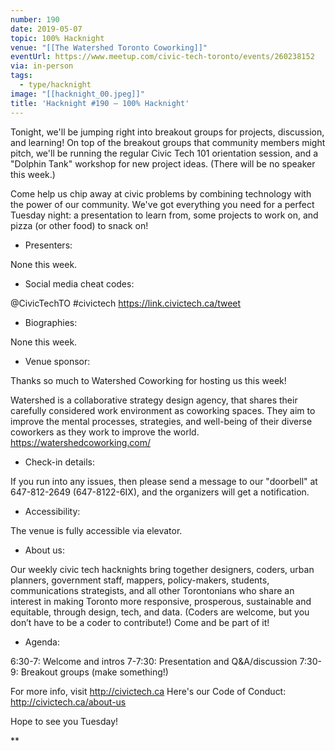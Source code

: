 ```yaml
---
number: 190
date: 2019-05-07
topic: 100% Hacknight
venue: "[[The Watershed Toronto Coworking]]"
eventUrl: https://www.meetup.com/civic-tech-toronto/events/260238152
via: in-person
tags:
  - type/hacknight
image: "[[hacknight_00.jpeg]]"
title: 'Hacknight #190 – 100% Hacknight'
---
```


Tonight, we'll be jumping right into breakout groups for projects, discussion, and learning! On top of the breakout groups that community members might pitch, we'll be running the regular Civic Tech 101 orientation session, and a "Dolphin Tank" workshop for new project ideas. (There will be no speaker this week.)

Come help us chip away at civic problems by combining technology with the power of our community. We've got everything you need for a perfect Tuesday night: a presentation to learn from, some projects to work on, and pizza (or other food) to snack on!

+ Presenters:

None this week.

+ Social media cheat codes:

@CivicTechTO \#civictech
https://link.civictech.ca/tweet

+ Biographies:

None this week.

+ Venue sponsor:

Thanks so much to Watershed Coworking for hosting us this week!

Watershed is a collaborative strategy design agency, that shares their carefully considered work environment as coworking spaces. They aim to improve the mental processes, strategies, and well-being of their diverse coworkers as they work to improve the world. https://watershedcoworking.com/

+ Check-in details:

If you run into any issues, then please send a message to our "doorbell" at 647-812-2649 (647-8122-6IX), and the organizers will get a notification.

+ Accessibility:

The venue is fully accessible via elevator.

+ About us:

Our weekly civic tech hacknights bring together designers, coders, urban planners, government staff, mappers, policy-makers, students, communications strategists, and all other Torontonians who share an interest in making Toronto more responsive, prosperous, sustainable and equitable, through design, tech, and data. (Coders are welcome, but you don’t have to be a coder to contribute!) Come and be part of it!

+ Agenda:

6:30-7: Welcome and intros
7-7:30: Presentation and Q&A/discussion
7:30-9: Breakout groups (make something!)

For more info, visit http://civictech.ca
Here's our Code of Conduct: http://civictech.ca/about-us

Hope to see you Tuesday!

**